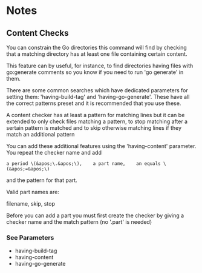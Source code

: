 <!-- Created by mkdoc DO NOT EDIT. -->

# Notes

## Content Checks
You can constrain the Go directories this command will find by checking that a
matching directory has at least one file containing certain content\.



This feature can by useful, for instance, to find directories having files with
go:generate comments so you know if you need to run &apos;go generate&apos; in
them\.



There are some common searches which have dedicated parameters for setting them:
&apos;having\-build\-tag&apos; and &apos;having\-go\-generate&apos;\. These have
all the correct patterns preset and it is recommended that you use these\.



A content checker has at least a pattern for matching lines but it can be
extended to only check files matching a pattern, to stop matching after a
sertain pattern is matched and to skip otherwise matching lines if they match an
additional pattern



You can add these additional features using the &apos;having\-content&apos;
parameter\. You repeat the checker name and add

    a period \(&apos;\.&apos;\),    a part name,    an equals \(&apos;=&apos;\)
and the pattern for that part\.

Valid part names are:

filename, skip, stop



Before you can add a part you must first create the checker by giving a checker
name and the match pattern \(no &apos;\.part&apos; is needed\)
### See Parameters
* having\-build\-tag
* having\-content
* having\-go\-generate



